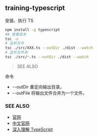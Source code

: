 ## training-typescript

安装、执行 TS 

```bash
npm install -g typescript
## 查看版本
tsc -v
# 监听文件
tsc ./src/XXX.ts --outDir ./dist --watch
# 监听文件夹
tsc ./src/*.ts --outDir ./dist --watch
```

> SEE ALSO


命令

- --outDir 重定向输出目录。
- --outFile 将输出文件合并为一个文件。

### SEE ALSO

- [官网](https://www.typescriptlang.org/)
- [中文官网](https://www.tslang.cn/index.html)
- [深入理解 TypeScript](https://jkchao.github.io/typescript-book-chinese/#why)
